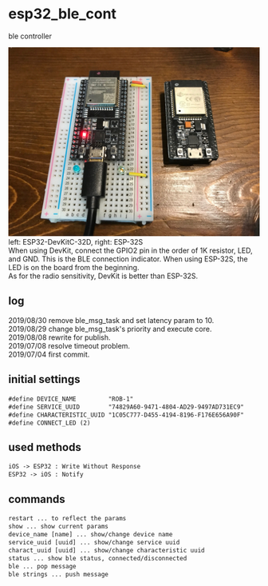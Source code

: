 # esp32_ble_cont
ble controller  

![ESP32-DevKitC-32D and ESP-32S](https://github.com/koki-ogura/esp32_ble_cont/blob/master/esp32.jpeg)  
left: ESP32-DevKitC-32D, right: ESP-32S  
When using DevKit, connect the GPIO2 pin in the order of 1K resistor, LED, and GND. This is the BLE connection indicator. When using ESP-32S, the LED is on the board from the beginning.  
As for the radio sensitivity, DevKit is better than ESP-32S.

## log
2019/08/30 remove ble_msg_task and set latency param to 10.  
2019/08/29 change ble_msg_task's priority and execute core.  
2019/08/08 rewrite for publish.  
2019/07/08 resolve timeout problem.  
2019/07/04 first commit.  

## initial settings
```
#define DEVICE_NAME         "ROB-1"
#define SERVICE_UUID        "74829A60-9471-4804-AD29-9497AD731EC9"
#define CHARACTERISTIC_UUID "1C05C777-D455-4194-8196-F176E656A90F"
#define CONNECT_LED (2)
```

## used methods
```
iOS -> ESP32 : Write Without Response
ESP32 -> iOS : Notify
```

## commands
```
restart ... to reflect the params
show ... show current params
device_name [name] ... show/change device name
service_uuid [uuid] ... show/change service uuid
charact_uuid [uuid] ... show/change characteristic uuid
status ... show ble status, connected/disconnected
ble ... pop message
ble strings ... push message
```
